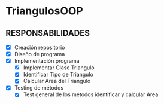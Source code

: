 # TriangulosOOP

## RESPONSABILIDADES
- [X] Creación repositorio
- [X] Diseño de programa
- [X] Implementación programa
  - [X] Implementar Clase Triangulo
  - [X] Identificar Tipo de Triangulo
  - [X] Calcular Area del Triangulo
- [X] Testing de métodos
  - [X] Test general de los metodos identificar y calcular Area   
